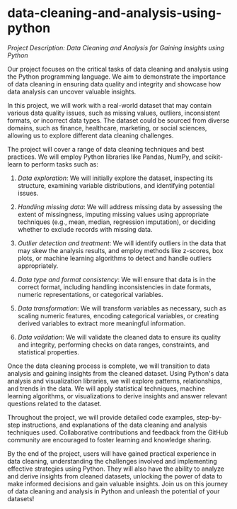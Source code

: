 # data-cleaning-and-analysis-using-python

*Project Description: Data Cleaning and Analysis for Gaining Insights using Python*

Our project focuses on the critical tasks of data cleaning and analysis using the Python programming language. We aim to demonstrate the importance of data cleaning in ensuring data quality and integrity and showcase how data analysis can uncover valuable insights.

In this project, we will work with a real-world dataset that may contain various data quality issues, such as missing values, outliers, inconsistent formats, or incorrect data types. The dataset could be sourced from diverse domains, such as finance, healthcare, marketing, or social sciences, allowing us to explore different data cleaning challenges.

The project will cover a range of data cleaning techniques and best practices. We will employ Python libraries like Pandas, NumPy, and scikit-learn to perform tasks such as:

1. *Data exploration*: We will initially explore the dataset, inspecting its structure, examining variable distributions, and identifying potential issues.

2. *Handling missing data*: We will address missing data by assessing the extent of missingness, imputing missing values using appropriate techniques (e.g., mean, median, regression imputation), or deciding whether to exclude records with missing data.

3. *Outlier detection and treatment*: We will identify outliers in the data that may skew the analysis results, and employ methods like z-scores, box plots, or machine learning algorithms to detect and handle outliers appropriately.

4. *Data type and format consistency*: We will ensure that data is in the correct format, including handling inconsistencies in date formats, numeric representations, or categorical variables.

5. *Data transformation*: We will transform variables as necessary, such as scaling numeric features, encoding categorical variables, or creating derived variables to extract more meaningful information.

6. *Data validation*: We will validate the cleaned data to ensure its quality and integrity, performing checks on data ranges, constraints, and statistical properties.

Once the data cleaning process is complete, we will transition to data analysis and gaining insights from the cleaned dataset. Using Python's data analysis and visualization libraries, we will explore patterns, relationships, and trends in the data. We will apply statistical techniques, machine learning algorithms, or visualizations to derive insights and answer relevant questions related to the dataset.

Throughout the project, we will provide detailed code examples, step-by-step instructions, and explanations of the data cleaning and analysis techniques used. Collaborative contributions and feedback from the GitHub community are encouraged to foster learning and knowledge sharing.

By the end of the project, users will have gained practical experience in data cleaning, understanding the challenges involved and implementing effective strategies using Python. They will also have the ability to analyze and derive insights from cleaned datasets, unlocking the power of data to make informed decisions and gain valuable insights. Join us on this journey of data cleaning and analysis in Python and unleash the potential of your datasets!
